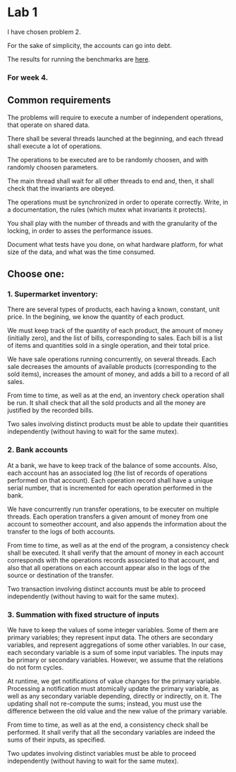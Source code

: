 # Lab 1

I have chosen problem 2.

For the sake of simplicity, the accounts can go into debt.

The results for running the benchmarks are [here](./BENCHMARKS.md).

### For week 4.

## Common requirements

The problems will require to execute a number of independent operations, that operate on shared data.

There shall be several threads launched at the beginning, and each thread shall execute a lot of operations.

The operations to be executed are to be randomly choosen, and with randomly choosen parameters.

The main thread shall wait for all other threads to end and, then, it shall check that the invariants are obeyed.

The operations must be synchronized in order to operate correctly. Write, in a documentation, the rules (which mutex what invariants it protects).

You shall play with the number of threads and with the granularity of the locking, in order to asses the performance issues.

Document what tests have you done, on what hardware platform, for what size of the data, and what was the time consumed. 

## Choose one:

### 1. Supermarket inventory:

There are several types of products, each having a known, constant, unit price. In the begining, we know the quantity of each product.

We must keep track of the quantity of each product, the amount of money (initially zero), and the list of bills, corresponding to sales. Each bill is a list of items and quantities sold in a single operation, and their total price.

We have sale operations running concurrently, on several threads. Each sale decreases the amounts of available products (corresponding to the sold items), increases the amount of money, and adds a bill to a record of all sales.

From time to time, as well as at the end, an inventory check operation shall be run. It shall check that all the sold products and all the money are justified by the recorded bills.

Two sales involving distinct products must be able to update their quantities independently (without having to wait for the same mutex).

### 2. Bank accounts

At a bank, we have to keep track of the balance of some accounts. Also, each account has an associated log (the list of records of operations performed on that account). Each operation record shall have a unique serial number, that is incremented for each operation performed in the bank.

We have concurrently run transfer operations, to be executer on multiple threads. Each operation transfers a given amount of money from one account to someother account, and also appends the information about the transfer to the logs of both accounts.

From time to time, as well as at the end of the program, a consistency check shall be executed. It shall verify that the amount of money in each account corresponds with the operations records associated to that account, and also that all operations on each account appear also in the logs of the source or destination of the transfer.

Two transaction involving distinct accounts must be able to proceed independently (without having to wait for the same mutex).

### 3. Summation with fixed structure of inputs

We have to keep the values of some integer variables. Some of them are primary variables; they represent input data. The others are secondary variables, and represent aggregations of some other variables. In our case, each secondary variable is a sum of some input variables. The inputs may be primary or secondary variables. However, we assume that the relations do not form cycles.

At runtime, we get notifications of value changes for the primary variable. Processing a notification must atomically update the primary variable, as well as any secondary variable depending, directly or indirectly, on it. The updating shall not re-compute the sums; instead, you must use the difference between the old value and the new value of the primary variable.

From time to time, as well as at the end, a consistency check shall be performed. It shall verify that all the secondary variables are indeed the sums of their inputs, as specified.

Two updates involving distinct variables must be able to proceed independently (without having to wait for the same mutex).